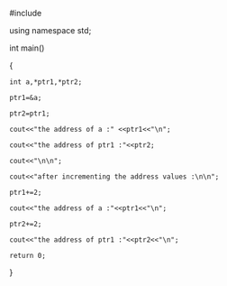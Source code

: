 #include <iostream>

using namespace std;

int main()

{

    int a,*ptr1,*ptr2;
    
    ptr1=&a;
    
    ptr2=ptr1;
    
    cout<<"the address of a :" <<ptr1<<"\n";
    
    cout<<"the address of ptr1 :"<<ptr2;
    
    cout<<"\n\n";
    
    cout<<"after incrementing the address values :\n\n";
    
    ptr1+=2;
    
    cout<<"the address of a :"<<ptr1<<"\n";
    
    ptr2+=2;
    
    cout<<"the address of ptr1 :"<<ptr2<<"\n";
    
    return 0;
    
}
